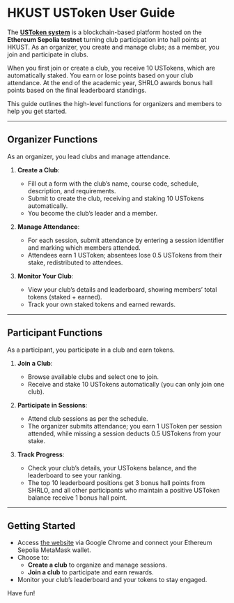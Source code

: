 # HKUST USToken User Guide

The **[USToken system](https://armaanisfab.github.io/USToken)** is a blockchain-based platform hosted on the **Ethereum Sepolia testnet** turning club participation into hall points at HKUST. As an organizer, you create and manage clubs; as a member, you join and participate in clubs. 

When you first join or create a club, you receive 10 USTokens, which are automatically staked. You earn or lose points based on your club attendance. At the end of the academic year, SHRLO awards bonus hall points based on the final leaderboard standings.

This guide outlines the high-level functions for organizers and members to help you get started.

---

## Organizer Functions

As an organizer, you lead clubs and manage attendance.

1. **Create a Club**:
   - Fill out a form with the club’s name, course code, schedule, description, and requirements.
   - Submit to create the club, receiving and staking 10 USTokens automatically.
   - You become the club’s leader and a member.

2. **Manage Attendance**:
   - For each session, submit attendance by entering a session identifier and marking which members attended.
   - Attendees earn 1 USToken; absentees lose 0.5 USTokens from their stake, redistributed to attendees.

3. **Monitor Your Club**:
   - View your club’s details and leaderboard, showing members’ total tokens (staked + earned).
   - Track your own staked tokens and earned rewards.

---

## Participant Functions

As a participant, you participate in a club and earn tokens.

1. **Join a Club**:
   - Browse available clubs and select one to join.
   - Receive and stake 10 USTokens automatically (you can only join one club).

2. **Participate in Sessions**:
   - Attend club sessions as per the schedule.
   - The organizer submits attendance; you earn 1 USToken per session attended, while missing a session deducts 0.5 USTokens from your stake.

3. **Track Progress**:
   - Check your club’s details, your USTokens balance, and the leaderboard to see your ranking.
   - The top 10 leaderboard positions get 3 bonus hall points from SHRLO, and all other participants who maintain a positive USToken balance receive 1 bonus hall point. 

---

## Getting Started
- Access [the website](https://armaanisfab.github.io/USToken/) via Google Chrome and connect your Ethereum Sepolia MetaMask wallet.
- Choose to:
  - **Create a club** to organize and manage sessions.
  - **Join a club** to participate and earn rewards.
- Monitor your club’s leaderboard and your tokens to stay engaged.

Have fun!
